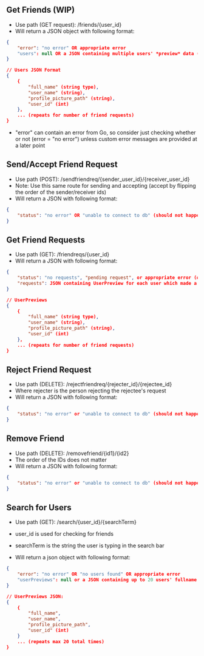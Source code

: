 ## Get Friends (WIP)

-   Use path (GET request): /friends/{user_id}
-   Will return a JSON object with following format:

```json
{
    "error": "no error" OR appropriate error
    "users": null OR a JSON containing multiple users' *preview* data (refer to below)
}

// Users JSON Format
{
    {
        "full_name" (string type),
        "user_name" (string),
        "profile_picture_path" (string),
        "user_id" (int)
    },
    ... (repeats for number of friend requests)
}
```

-   "error" can contain an error from Go, so consider just checking whether or not (error = "no error") unless custom error messages are provided at a later point

## Send/Accept Friend Request

-   Use path (POST): /sendfriendreq/{sender_user_id}/{receiver_user_id}
-   Note: Use this same route for sending and accepting (accept by flipping the order of the sender/receiver ids)
-   Will return a JSON with following format:

```json
{
    "status": "no error" OR "unable to connect to db" (should not happen)
}
```

## Get Friend Requests

-   Use path (GET): /friendreqs/{user_id}
-   Will return a JSON with following format:

```json
{
    "status": "no requests", "pending request", or appropriate error (only "unable to connect to db")
    "requests": JSON containing UserPreview for each user which made a request (see below)
}

// UserPreviews
{
    {
        "full_name" (string type),
        "user_name" (string),
        "profile_picture_path" (string),
        "user_id" (int)
    },
    ... (repeats for number of friend requests)
}
```

## Reject Friend Request

-   Use path (DELETE): /rejectfriendreq/{rejecter_id}/{rejectee_id}
-   Where rejecter is the person rejecting the rejectee's request
-   Will return a JSON with following format:

```json
{
    "status": "no error" or "unable to connect to db" (should not happen)
}
```

## Remove Friend

-   Use path (DELETE): /removefriend/{id1}/{id2}
-   The order of the IDs does not matter
-   Will return a JSON with following format:

```json
{
    "status": "no error" or "unable to connect to db" (should not happen)
}
```

## Search for Users

-   Use path (GET): /search/{user_id}/{searchTerm}
-   user_id is used for checking for friends
-   searchTerm is the string the user is typing in the search bar

-   Will return a json object with following format:

```json
{
    "error": "no error" OR "no users found" OR appropriate error
    "userPreviews": null or a JSON containing up to 20 users' fullname + username + profile picture path
}

// UserPreviews JSON:
{
    {
        "full_name",
        "user_name",
        "profile_picture_path",
        "user_id" (int)
    }
    ... (repeats max 20 total times)
}
```
